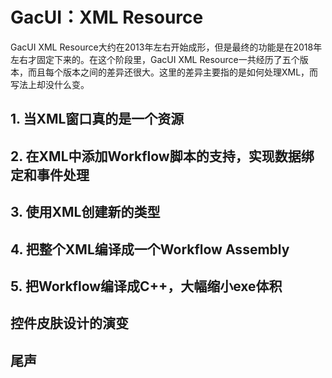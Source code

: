 # GacUI：XML Resource

GacUI XML Resource大约在2013年左右开始成形，但是最终的功能是在2018年左右才固定下来的。在这个阶段里，GacUI XML Resource一共经历了五个版本，而且每个版本之间的差异还很大。这里的差异主要指的是如何处理XML，而写法上却没什么变。

## 1. 当XML窗口真的是一个资源

## 2. 在XML中添加Workflow脚本的支持，实现数据绑定和事件处理

## 3. 使用XML创建新的类型

## 4. 把整个XML编译成一个Workflow Assembly

## 5. 把Workflow编译成C++，大幅缩小exe体积

## 控件皮肤设计的演变

## 尾声
